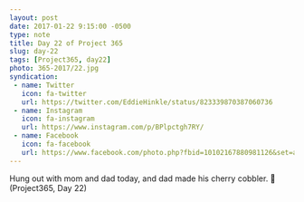 ```yaml
---
layout: post
date: 2017-01-22 9:15:00 -0500
type: note
title: Day 22 of Project 365
slug: day-22
tags: [Project365, day22]
photo: 365-2017/22.jpg
syndication:
 - name: Twitter
   icon: fa-twitter
   url: https://twitter.com/EddieHinkle/status/823339870387060736
 - name: Instagram
   icon: fa-instagram
   url: https://www.instagram.com/p/BPlpctgh7RY/
 - name: Facebook
   icon: fa-facebook
   url: https://www.facebook.com/photo.php?fbid=10102167880981126&set=a.10102131355967546.1073741838.19506647
---
```

Hung out with mom and dad today, and dad made his cherry cobbler. 🍒 (Project365, Day 22)